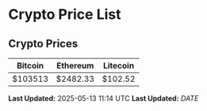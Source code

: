 # Crypto Price List

## Crypto Prices
| Bitcoin | Ethereum | Litecoin |
| ------- | -------- | -------- |
| $103513 | $2482.33 | $102.52 |
**Last Updated:** 2025-05-13 11:14 UTC
**Last Updated:** $DATE$
